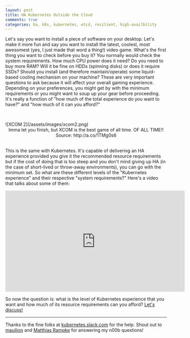 ```yaml
---
layout: post
title: HA Kubernetes Outside the Cloud
comments: true
categories: ha, k8s, kubernetes, etcd, resilient, high-availbility
---
```


Let's say you want to install a piece of software on your desktop. Let's
make it more fun and say you want to install the latest, coolest, most
awesomest (yes, I just made that word a thing!) video game. What's the
first thing you want to check before you buy it? You normally would check
the system requirements. How much CPU power does it need? Do you need to
buy more RAM? Will it be fine on HDDs (spinning disks) or does it require
SSDs? Should you install (and therefore maintain/operate) some liquid-based
cooling mechanism on your machine? These are very important questions to
ask because it will affect your overall gaming experience. Depending on
your preferences, you might get by with the minimum requirements or you
might want to soup up your gear before proceeding. It's really a function
of "how much of the total experience do you want to have?" and "how much
of it can you afford?"

<p>&nbsp;</p>
![XCOM 2](/assets/images/xcom2.png)
<center>Imma let you finish, but XCOM is the best game of all time. OF ALL TIME!!
<br> Source: http://a.co/1TMg0s6</center>
<br>


This is the same with Kubernetes. It's capable of delivering an HA
experience provided you give it the recommended resource requirements
but if the cost of doing that is too steep and you don't mind giving up
HA (in the case of short-lived or throw-away environments), you can go
with the minimum set. So what are these different levels of the
"Kubernetes experience" and their respective "system requirements?"
Here's a video that talks about some of them:

<center>
<iframe width="560" height="315" src="https://www.youtube.com/embed/gu3XJ5l2XxM" frameborder="0" allowfullscreen></iframe>
</center>

So now the question is: what is the level of Kubernetes experience that
you want and how much of its resource requirements can you afford? 
[Let's discuss!](https://github.com/relaxdiego/relaxdiego.github.com/issues/12)

---

Thanks to the fine folks at [kubernetes.slack.com](https://kubernetes.slack.com)
for the help. Shout out to [mauilion](https://kubernetes.slack.com/team/mauilion)
and [Matthias Rampke](https://groups.google.com/d/msg/kubernetes-users/JOiYxVHVYwg/3mLRa4j_BgAJ)
for answering my n00b questions!
